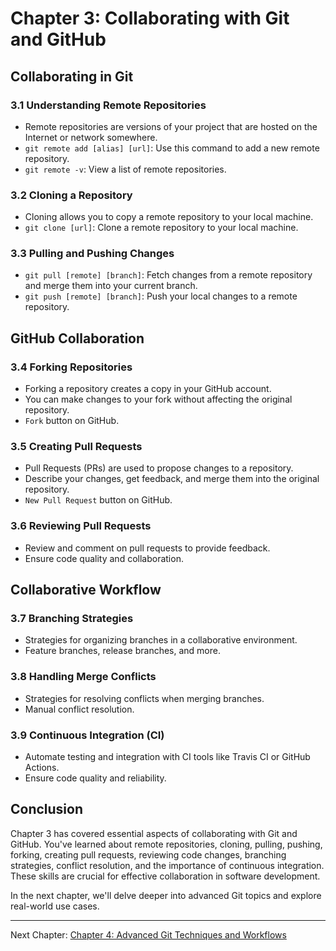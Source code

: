 # Chapter 3: Collaborating with Git and GitHub

## Collaborating in Git

### 3.1 Understanding Remote Repositories
- Remote repositories are versions of your project that are hosted on the Internet or network somewhere.
- `git remote add [alias] [url]`: Use this command to add a new remote repository.
- `git remote -v`: View a list of remote repositories.

### 3.2 Cloning a Repository
- Cloning allows you to copy a remote repository to your local machine.
- `git clone [url]`: Clone a remote repository to your local machine.

### 3.3 Pulling and Pushing Changes
- `git pull [remote] [branch]`: Fetch changes from a remote repository and merge them into your current branch.
- `git push [remote] [branch]`: Push your local changes to a remote repository.

## GitHub Collaboration

### 3.4 Forking Repositories
- Forking a repository creates a copy in your GitHub account.
- You can make changes to your fork without affecting the original repository.
- `Fork` button on GitHub.

### 3.5 Creating Pull Requests
- Pull Requests (PRs) are used to propose changes to a repository.
- Describe your changes, get feedback, and merge them into the original repository.
- `New Pull Request` button on GitHub.

### 3.6 Reviewing Pull Requests
- Review and comment on pull requests to provide feedback.
- Ensure code quality and collaboration.

## Collaborative Workflow

### 3.7 Branching Strategies
- Strategies for organizing branches in a collaborative environment.
- Feature branches, release branches, and more.

### 3.8 Handling Merge Conflicts
- Strategies for resolving conflicts when merging branches.
- Manual conflict resolution.

### 3.9 Continuous Integration (CI)
- Automate testing and integration with CI tools like Travis CI or GitHub Actions.
- Ensure code quality and reliability.

## Conclusion
Chapter 3 has covered essential aspects of collaborating with Git and GitHub. You've learned about remote repositories, cloning, pulling, pushing, forking, creating pull requests, reviewing code changes, branching strategies, conflict resolution, and the importance of continuous integration. These skills are crucial for effective collaboration in software development.

In the next chapter, we'll delve deeper into advanced Git topics and explore real-world use cases.

---

Next Chapter: [Chapter 4: Advanced Git Techniques and Workflows](./chapter4.md)
